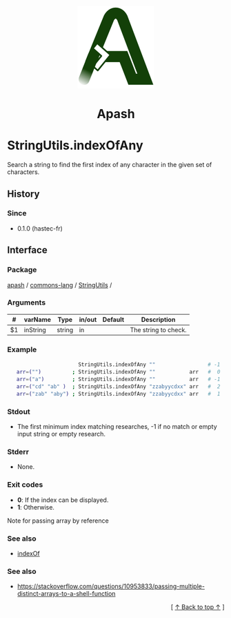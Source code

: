 
<div align='center' id='apash-top'>
  <a href='https://github.com/hastec-fr/apash'>
    <img alt='apash-logo' src='../../../../../../assets/apash-logo.svg'/>
  </a>

  # Apash
</div>


# StringUtils.indexOfAny
Search a string to find the first index of any character in the given set of characters.

## History
### Since
  * 0.1.0 (hastec-fr)

## Interface
### Package
<!-- apash.packageBegin -->
[apash](../../../apash.md) / [commons-lang](../../commons-lang.md) / [StringUtils](../StringUtils.md) / 
<!-- apash.packageEnd -->

### Arguments
 | #      | varName        | Type          | in/out   | Default    | Description                           |
 |--------|----------------|---------------|----------|------------|---------------------------------------|
 | $1     | inString       | string        | in       |            | The string to check.                  |

### Example
 ```bash
                        StringUtils.indexOfAny ""                 # -1
    arr=("")          ; StringUtils.indexOfAny ""           arr   #  0
    arr=("a")         ; StringUtils.indexOfAny ""           arr   # -1
    arr=("cd" "ab" )  ; StringUtils.indexOfAny "zzabyycdxx" arr   #  2
    arr=("zab" "aby") ; StringUtils.indexOfAny "zzabyycdxx" arr   #  1
 ```

### Stdout
  * The first minimum index matching researches, -1 if no match
         or empty input string or empty research.
### Stderr
  * None.

### Exit codes
  * **0**: If the index can be displayed.
  * **1**: Otherwise.

 Note for passing array by reference
### See also
  * [indexOf](indexOf.md)
### See also
  * https://stackoverflow.com/questions/10953833/passing-multiple-distinct-arrays-to-a-shell-function

  <div align='right'>[ <a href='#apash-top'>↑ Back to top ↑</a> ]</div>

